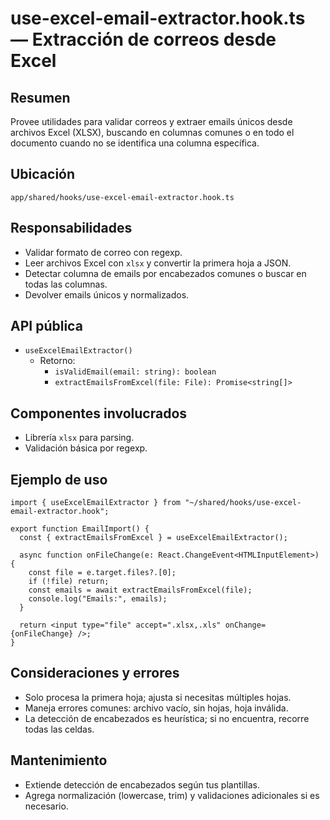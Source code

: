 # use-excel-email-extractor.hook.ts — Extracción de correos desde Excel

## Resumen
Provee utilidades para validar correos y extraer emails únicos desde archivos Excel (XLSX), buscando en columnas comunes o en todo el documento cuando no se identifica una columna específica.

## Ubicación
`app/shared/hooks/use-excel-email-extractor.hook.ts`

## Responsabilidades
- Validar formato de correo con regexp.
- Leer archivos Excel con `xlsx` y convertir la primera hoja a JSON.
- Detectar columna de emails por encabezados comunes o buscar en todas las columnas.
- Devolver emails únicos y normalizados.

## API pública
- `useExcelEmailExtractor()`
  - Retorno:
    - `isValidEmail(email: string): boolean`
    - `extractEmailsFromExcel(file: File): Promise<string[]>`

## Componentes involucrados
- Librería `xlsx` para parsing.
- Validación básica por regexp.

## Ejemplo de uso
```tsx
import { useExcelEmailExtractor } from "~/shared/hooks/use-excel-email-extractor.hook";

export function EmailImport() {
  const { extractEmailsFromExcel } = useExcelEmailExtractor();

  async function onFileChange(e: React.ChangeEvent<HTMLInputElement>) {
    const file = e.target.files?.[0];
    if (!file) return;
    const emails = await extractEmailsFromExcel(file);
    console.log("Emails:", emails);
  }

  return <input type="file" accept=".xlsx,.xls" onChange={onFileChange} />;
}
```

## Consideraciones y errores
- Solo procesa la primera hoja; ajusta si necesitas múltiples hojas.
- Maneja errores comunes: archivo vacío, sin hojas, hoja inválida.
- La detección de encabezados es heurística; si no encuentra, recorre todas las celdas.

## Mantenimiento
- Extiende detección de encabezados según tus plantillas.
- Agrega normalización (lowercase, trim) y validaciones adicionales si es necesario.